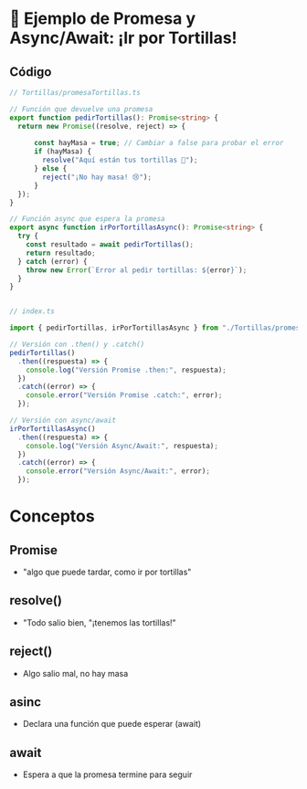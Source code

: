 # 🌮 Ejemplo de Promesa y Async/Await: ¡Ir por Tortillas!


## Código

```ts
// Tortillas/promesaTortillas.ts

// Función que devuelve una promesa
export function pedirTortillas(): Promise<string> {
  return new Promise((resolve, reject) => {
    
      const hayMasa = true; // Cambiar a false para probar el error
      if (hayMasa) {
        resolve("Aquí están tus tortillas 🌮");
      } else {
        reject("¡No hay masa! 😢");
      }
  });
}

// Función async que espera la promesa
export async function irPorTortillasAsync(): Promise<string> {
  try {
    const resultado = await pedirTortillas();
    return resultado;
  } catch (error) {
    throw new Error(`Error al pedir tortillas: ${error}`);
  }
}

```

```ts

// index.ts

import { pedirTortillas, irPorTortillasAsync } from "./Tortillas/promesaTortillas";

// Versión con .then() y .catch()
pedirTortillas()
  .then((respuesta) => {
    console.log("Versión Promise .then:", respuesta);
  })
  .catch((error) => {
    console.error("Versión Promise .catch:", error);
  });

// Versión con async/await
irPorTortillasAsync()
  .then((respuesta) => {
    console.log("Versión Async/Await:", respuesta);
  })
  .catch((error) => {
    console.error("Versión Async/Await:", error);
  });

```
# Conceptos 

## Promise 
- "algo que puede tardar, como ir por tortillas"

## resolve() 
- "Todo salio bien, "¡tenemos las tortillas!"

## reject() 
- Algo salio mal, no hay masa

## asinc 
- Declara una función que puede esperar (await)

## await 
- Espera a que la promesa termine para seguir



